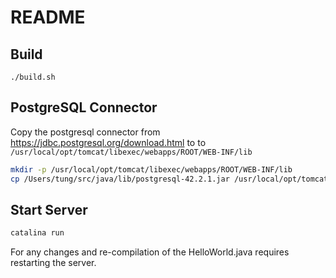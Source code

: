 # README

## Build

```
./build.sh
```

## PostgreSQL Connector

Copy the postgresql connector from https://jdbc.postgresql.org/download.html to to `/usr/local/opt/tomcat/libexec/webapps/ROOT/WEB-INF/lib`

```sh
mkdir -p /usr/local/opt/tomcat/libexec/webapps/ROOT/WEB-INF/lib
cp /Users/tung/src/java/lib/postgresql-42.2.1.jar /usr/local/opt/tomcat/libexec/webapps/ROOT/WEB-INF/lib
```

## Start Server

```sh
catalina run
```

For any changes and re-compilation of the HelloWorld.java requires restarting the server.
